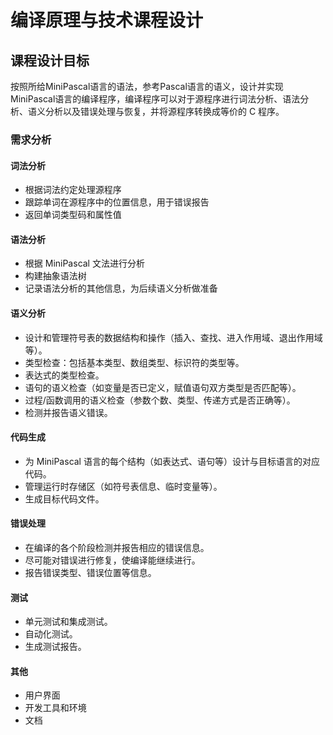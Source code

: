 # 编译原理与技术课程设计

## 课程设计目标

按照所给MiniPascal语言的语法，参考Pascal语言的语义，设计并实现 MiniPascal语言的编译程序，编译程序可以对于源程序进行词法分析、语法分析、语义分析以及错误处理与恢复，并将源程序转换成等价的 C 程序。

### 需求分析

#### 词法分析

- 根据词法约定处理源程序
- 跟踪单词在源程序中的位置信息，用于错误报告
- 返回单词类型码和属性值

#### 语法分析

- 根据 MiniPascal 文法进行分析
- 构建抽象语法树
- 记录语法分析的其他信息，为后续语义分析做准备

#### 语义分析

- 设计和管理符号表的数据结构和操作（插入、查找、进入作用域、退出作用域等）。
- 类型检查：包括基本类型、数组类型、标识符的类型等。
- 表达式的类型检查。
- 语句的语义检查（如变量是否已定义，赋值语句双方类型是否匹配等）。
- 过程/函数调用的语义检查（参数个数、类型、传递方式是否正确等）。
- 检测并报告语义错误。

#### 代码生成

- 为 MiniPascal 语言的每个结构（如表达式、语句等）设计与目标语言的对应代码。
- 管理运行时存储区（如符号表信息、临时变量等）。
- 生成目标代码文件。

#### 错误处理

- 在编译的各个阶段检测并报告相应的错误信息。
- 尽可能对错误进行修复，使编译能继续进行。
- 报告错误类型、错误位置等信息。

#### 测试

- 单元测试和集成测试。
- 自动化测试。
- 生成测试报告。

#### 其他

- 用户界面
- 开发工具和环境
- 文档

